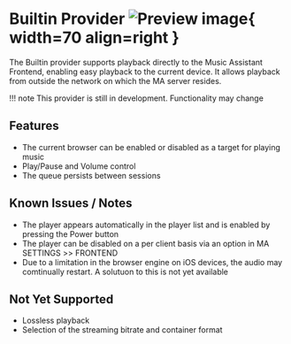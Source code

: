 # Builtin Provider  ![Preview image](../assets/icon.png){ width=70 align=right }

The Builtin provider supports playback directly to the Music Assistant Frontend, enabling easy playback to the current device. It allows playback from outside the network on which the MA server resides. 

!!! note
    This provider is still in development. Functionality may change
    
## Features

- The current browser can be enabled or disabled as a target for playing music
- Play/Pause and Volume control
- The queue persists between sessions

## Known Issues / Notes

- The player appears automatically in the player list and is enabled by pressing the Power button
- The player can be disabled on a per client basis via an option in MA SETTINGS >> FRONTEND
- Due to a limitation in the browser engine on iOS devices, the audio may comtinually restart. A solutuon to this is not yet available

## Not Yet Supported

- Lossless playback
- Selection of the streaming bitrate and container format

